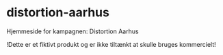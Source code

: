 # distortion-aarhus

Hjemmeside for kampagnen: Distortion Aarhus

!Dette er et fiktivt produkt og er ikke tiltænkt at skulle bruges kommercielt!
